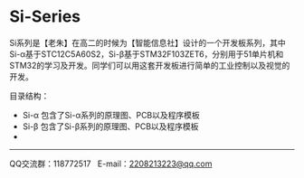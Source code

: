 # Si-Series
Si系列是【老朱】在高二的时候为【智能信息社】设计的一个开发板系列，其中Si-α基于STC12C5A60S2，Si-β基于STM32F103ZET6，分别用于51单片机和STM32的学习及开发。同学们可以用这套开发板进行简单的工业控制以及视觉的开发。

目录结构：
+ Si-α  包含了Si-α系列的原理图、PCB以及程序模板
+ Si-β  包含了Si-β系列的原理图、PCB以及程序模板
+ 

***
QQ交流群：118772517                  &nbsp;             E-mail：2208213223@qq.com
